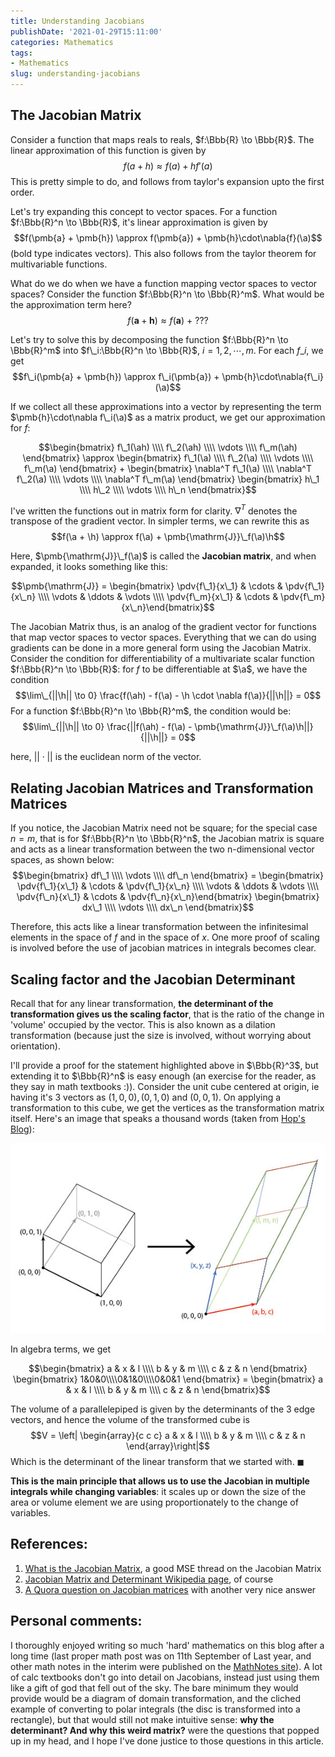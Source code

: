 ```yaml
---
title: Understanding Jacobians
publishDate: '2021-01-29T15:11:00'
categories: Mathematics
tags:
- Mathematics
slug: understanding-jacobians
---
```


$\newcommand{\pdv}[2]{\frac{\partial{#1}}{\partial{#2}}}$
$\newcommand{\ah}{\pmb{a} + \pmb{h}}$
$\newcommand{\a}{\pmb{a}}$
$\newcommand{\h}{\pmb{h}}$
## The Jacobian Matrix

Consider a function that maps reals to reals, $f:\Bbb{R} \to \Bbb{R}$. The linear
approximation of this function is given by 
$$f(a+h) \approx f(a) + hf'(a)$$
This is pretty simple to do, and follows from taylor's expansion upto the first order.

Let's try expanding this concept to vector spaces. For a function $f:\Bbb{R}^n \to \Bbb{R}$, 
it's linear approximation is given by 
$$f(\pmb{a} + \pmb{h}) \approx f(\pmb{a}) + \pmb{h}\cdot\nabla{f}(\a)$$
(bold type indicates vectors). This also follows from the taylor theorem for 
multivariable functions.

What do we do when we have a function mapping vector spaces to vector spaces?
Consider the function $f:\Bbb{R}^n \to \Bbb{R}^m$. What would be the approximation
term here?
$$f(\pmb{a} + \pmb{h}) \approx f(\pmb{a})\ +\ ???$$

Let's try to solve this by decomposing the function $f:\Bbb{R}^n \to \Bbb{R}^m$
into $f\_i:\Bbb{R}^n \to \Bbb{R}$, $i = 1, 2, \cdots ,m$. For each $f\_i$, we get
$$f\_i(\pmb{a} + \pmb{h}) \approx f\_i(\pmb{a}) + \pmb{h}\cdot\nabla{f\_i}(\a)$$

If we collect all these approximations into a vector by representing the term 
$\pmb{h}\cdot\nabla f\_i(\a)$ as a matrix product, we get our approximation for $f$:

$$\begin{bmatrix} f\_1(\ah) \\\\ f\_2(\ah) \\\\ \vdots \\\\ f\_m(\ah) \end{bmatrix}
\approx 
\begin{bmatrix} f\_1(\a) \\\\ f\_2(\a) \\\\ \vdots \\\\ f\_m(\a) \end{bmatrix} + 
\begin{bmatrix} \nabla^T f\_1(\a) \\\\ \nabla^T f\_2(\a) \\\\ \vdots \\\\ \nabla^T f\_m(\a) \end{bmatrix}
\begin{bmatrix} h\_1 \\\\ h\_2 \\\\ \vdots \\\\ h\_n \end{bmatrix}$$

I've written the functions out in matrix form for clarity. $\nabla^T$ denotes 
the transpose of the gradient vector. In simpler terms, we can rewrite this as
$$f(\a + \h) \approx f(\a) + \pmb{\mathrm{J}}\_f(\a)\h$$

Here, $\pmb{\mathrm{J}}\_f(\a)$ is called the **Jacobian matrix**, and when expanded, it looks
something like this:

$$\pmb{\mathrm{J}} = \begin{bmatrix} \pdv{f\_1}{x\_1} & \cdots & \pdv{f\_1}{x\_n} \\\\
\vdots & \ddots & \vdots \\\\ \pdv{f\_m}{x\_1} & \cdots & \pdv{f\_m}{x\_n}\end{bmatrix}$$

The Jacobian Matrix thus, is an analog of the gradient vector for functions that
map vector spaces to vector spaces. Everything that we can do using gradients
can be done in a more general form using the Jacobian Matrix. Consider the 
condition for differentiability of a multivariate scalar function $f:\Bbb{R}^n \to \Bbb{R}$:
for $f$ to be differentiable at $\a$, we have the condition
$$\lim\_{||\h|| \to 0} \frac{f(\ah) - f(\a) - \h \cdot \nabla f(\a)}{||\h||} = 0$$
For a function $f:\Bbb{R}^n \to \Bbb{R}^m$, the condition would be:
$$\lim\_{||\h|| \to 0} \frac{||f(\ah) - f(\a) - \pmb{\mathrm{J}}\_f(\a)\h||}{||\h||} = 0$$

here, $||\cdot||$ is the euclidean norm of the vector.

## Relating Jacobian Matrices and Transformation Matrices

If you notice, the Jacobian Matrix need not be square; for the special case 
$n = m$, that is for $f:\Bbb{R}^n \to \Bbb{R}^n$, the Jacobian matrix is square 
and acts as a linear transformation between the two n-dimensional vector spaces,
as shown below:
$$\begin{bmatrix} df\_1 \\\\ \vdots \\\\ df\_n \end{bmatrix} = 
\begin{bmatrix} \pdv{f\_1}{x\_1} & \cdots & \pdv{f\_1}{x\_n} \\\\
\vdots & \ddots & \vdots \\\\ \pdv{f\_n}{x\_1} & \cdots & \pdv{f\_n}{x\_n}\end{bmatrix} 
\begin{bmatrix} dx\_1 \\\\ \vdots \\\\ dx\_n \end{bmatrix}$$

Therefore, this acts like a linear transformation between the infinitesimal 
elements in the space of $f$ and in the space of $x$. One more proof of scaling
is involved before the use of jacobian matrices in integrals becomes clear.

## Scaling factor and the Jacobian Determinant

Recall that for any linear transformation, **the determinant of the transformation
gives us the scaling factor**, that is the ratio of the change in 'volume' occupied
by the vector. This is also known as a dilation transformation (because just the 
size is involved, without worrying about orientation). 

I'll provide a proof for the statement highlighted above in $\Bbb{R}^3$, but 
extending it to $\Bbb{R}^n$ is easy enough (an exercise for the reader, as they 
say in math textbooks :)). Consider the unit cube centered at origin, ie 
having it's 3 vectors as $(1,0,0), (0,1,0)$ and $(0,0,1)$. On applying a transformation
to this cube, we get the vertices as the transformation matrix itself. Here's 
an image that speaks a thousand words (taken from [Hop's Blog](http://hopsblog-hop.blogspot.com/2017/02/)):

![scaling](/articles/2021/res/cube_transform.jpg)

In algebra terms, we get 

$$\begin{bmatrix} a & x & l \\\\ b & y & m \\\\ c & z & n \end{bmatrix} \begin{bmatrix} 1&0&0\\\\0&1&0\\\\0&0&1 \end{bmatrix} = 
\begin{bmatrix} a & x & l \\\\ b & y & m \\\\ c & z & n \end{bmatrix}$$

The volume of a parallelepiped is given by the determinants of the 3 edge vectors,
and hence the volume of the transformed cube is 
$$V = \left| \begin{array}{c c c} a & x & l \\\\ b & y & m \\\\ c & z & n \end{array}\right|$$
Which is the determinant of the linear transform that we started with. $\blacksquare$

**This is the main principle that allows us to use the Jacobian in multiple 
integrals while changing variables**: it scales up or down the size of the 
area or volume element we are using proportionately to the change of variables.

## References:

1. [What is the Jacobian Matrix](https://math.stackexchange.com/questions/14952/what-is-the-jacobian-matrix), a good MSE thread
   on the Jacobian Matrix
2. [Jacobian Matrix and Determinant Wikipedia page](https://en.wikipedia.org/wiki/Jacobian_matrix_and_determinant), of course
3. [A Quora question on Jacobian matrices](https://www.quora.com/What-is-the-Jacobian-how-does-it-work-and-what-is-an-intuitive-explanation-of-the-Jacobian-and-a-change-of-basis#) with another very nice answer

## Personal comments:

I thoroughly enjoyed writing so much 'hard' mathematics on this blog after a 
long time (last proper math post was on 11th September of Last year, and other 
math notes in the interim were published on the [MathNotes site](https://aniruddhadeb.com/MathNotes)).
A lot of calc textbooks don't go into detail on Jacobians, instead just using 
them like a gift of god that fell out of the sky. The bare minimum they would 
provide would be a diagram of domain transformation, and the cliched example of 
converting to polar integrals (the disc is transformed into a rectangle), but that
would still not make intuitive sense: **why the determinant? And why this 
weird matrix?** were the questions that popped up in my head, and I hope I've done
justice to those questions in this article.
